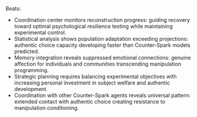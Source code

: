 ﻿---
series: 3
novella: 2
file: S3N2_IntA
type: interlude
label: A
setting: Counter-Spark coordination center - guided recovery
word_target_min: 801
word_target_max: 1299
status: outline
---

Beats:
- Coordination center monitors reconstruction progress: guiding recovery toward optimal psychological resilience testing while maintaining experimental control.
- Statistical analysis shows population adaptation exceeding projections: authentic choice capacity developing faster than Counter-Spark models predicted.
- Memory integration reveals suppressed emotional connections: genuine affection for individuals and communities transcending manipulation programming.
- Strategic planning requires balancing experimental objectives with increasing personal investment in subject welfare and authentic development.
- Coordination with other Counter-Spark agents reveals universal pattern: extended contact with authentic choice creating resistance to manipulation conditioning.
